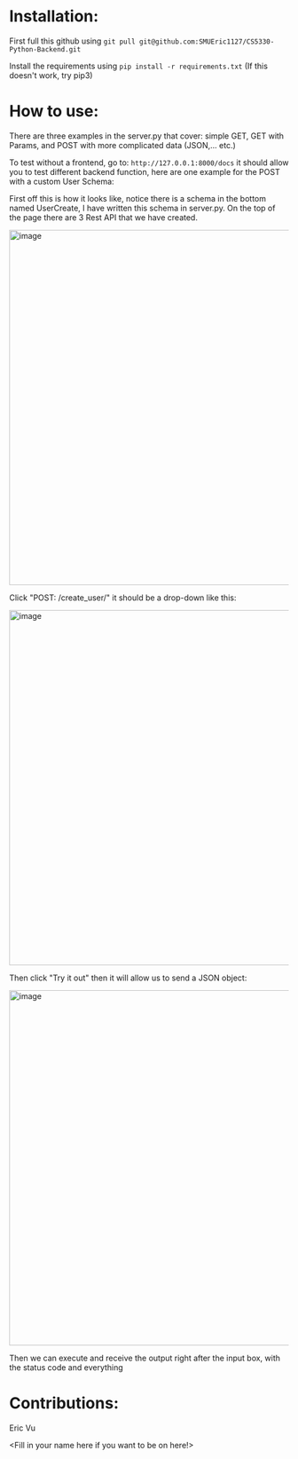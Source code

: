 # Installation: 

First full this github using `git pull git@github.com:SMUEric1127/CS5330-Python-Backend.git`

Install the requirements using `pip install -r requirements.txt` (If this doesn't work, try pip3)

# How to use:

There are three examples in the server.py that cover: simple GET, GET with Params, and POST with more complicated data (JSON,... etc.)

To test without a frontend, go to: `http://127.0.0.1:8000/docs` it should allow you to test different backend function, here are one example for the POST with a custom User Schema:

First off this is how it looks like, notice there is a schema in the bottom named UserCreate, I have written this schema in server.py. On the top of the page there are 3 Rest API that we have created.

<img width="640" alt="image" src="https://github.com/SMUEric1127/CS5330-Python-Backend/assets/85500156/45bb85d1-d9bf-402b-a2e9-2cb775e2bb2d">

Click "POST: /create_user/" it should be a drop-down like this:

<img width="640" alt="image" src="https://github.com/SMUEric1127/CS5330-Python-Backend/assets/85500156/a31c1c6b-bcdd-4396-9676-c928c273e8a5">

Then click "Try it out" then it will allow us to send a JSON object:

<img width="640" alt="image" src="https://github.com/SMUEric1127/CS5330-Python-Backend/assets/85500156/6f64af48-3ea4-4e97-80fa-e1b39fac8049">

Then we can execute and receive the output right after the input box, with the status code and everything

# Contributions:

Eric Vu

<Fill in your name here if you want to be on here!>
